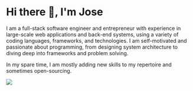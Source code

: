 # Hi there 👋, I'm Jose



I am a full-stack software engineer and entrepreneur with experience in large-scale web applications and back-end systems, using a variety of coding languages, frameworks, and technologies. I am self-motivated and passionate about programming, from designing system architecture to diving deep into frameworks and problem solving.

In my spare time, I am mostly adding new skills to my repertoire and sometimes open-sourcing.

<img src="https://github-readme-stats.vercel.app/api?username=joseereyes&show_icons=true&theme=radical" />
